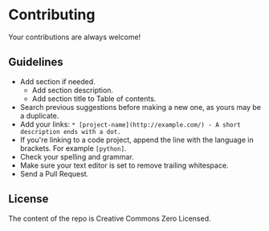 # Contributing

Your contributions are always welcome!

## Guidelines

* Add section if needed.
    * Add section description.
    * Add section title to Table of contents.
* Search previous suggestions before making a new one, as yours may be a duplicate.
* Add your links: `* [project-name](http://example.com/) - A short description ends with a dot.`
* If you're linking to a code project, append the line with the language in brackets. For example `[python]`.
* Check your spelling and grammar.
* Make sure your text editor is set to remove trailing whitespace.
* Send a Pull Request.

## License

The content of the repo is Creative Commons Zero Licensed.
